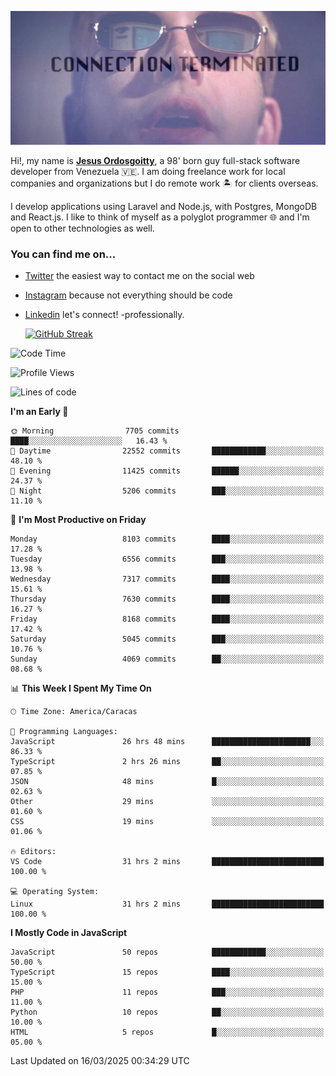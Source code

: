 ![hackers movie reference](./disconnected.jpg)

Hi!, my name is [**Jesus Ordosgoitty**](https://jodaz.dev), a 98' born guy full-stack software developer from Venezuela 🇻🇪. I am doing freelance work for local companies and organizations but I do remote work 🏝️ for clients overseas. 

I develop applications using Laravel and Node.js, with Postgres, MongoDB and React.js. I like to think of myself as a polyglot programmer 🌐 and I'm open to other technologies as well.

### You can find me on...

- [Twitter](https://twitter.com/jodaz_) the easiest way to contact me on the social web
- [Instagram](https://instagram.com/jodaz_) because not everything should be code
- [Linkedin](https://linkedin.com/in/jodaz) let's connect! -professionally.


    [![GitHub Streak](https://streak-stats.demolab.com?user=jodaz&theme=tokyonight)](https://git.io/streak-stats)

<!--START_SECTION:waka-->
![Code Time](http://img.shields.io/badge/Code%20Time-7%2C246%20hrs%202%20mins-blue)

![Profile Views](http://img.shields.io/badge/Profile%20Views-0-blue)

![Lines of code](https://img.shields.io/badge/From%20Hello%20World%20I%27ve%20Written-83.0%20million%20lines%20of%20code-blue)

**I'm an Early 🐤** 

```text
🌞 Morning                7705 commits        ████░░░░░░░░░░░░░░░░░░░░░   16.43 % 
🌆 Daytime                22552 commits       ████████████░░░░░░░░░░░░░   48.10 % 
🌃 Evening                11425 commits       ██████░░░░░░░░░░░░░░░░░░░   24.37 % 
🌙 Night                  5206 commits        ███░░░░░░░░░░░░░░░░░░░░░░   11.10 % 
```
📅 **I'm Most Productive on Friday** 

```text
Monday                   8103 commits        ████░░░░░░░░░░░░░░░░░░░░░   17.28 % 
Tuesday                  6556 commits        ███░░░░░░░░░░░░░░░░░░░░░░   13.98 % 
Wednesday                7317 commits        ████░░░░░░░░░░░░░░░░░░░░░   15.61 % 
Thursday                 7630 commits        ████░░░░░░░░░░░░░░░░░░░░░   16.27 % 
Friday                   8168 commits        ████░░░░░░░░░░░░░░░░░░░░░   17.42 % 
Saturday                 5045 commits        ███░░░░░░░░░░░░░░░░░░░░░░   10.76 % 
Sunday                   4069 commits        ██░░░░░░░░░░░░░░░░░░░░░░░   08.68 % 
```


📊 **This Week I Spent My Time On** 

```text
🕑︎ Time Zone: America/Caracas

💬 Programming Languages: 
JavaScript               26 hrs 48 mins      ██████████████████████░░░   86.33 % 
TypeScript               2 hrs 26 mins       ██░░░░░░░░░░░░░░░░░░░░░░░   07.85 % 
JSON                     48 mins             █░░░░░░░░░░░░░░░░░░░░░░░░   02.63 % 
Other                    29 mins             ░░░░░░░░░░░░░░░░░░░░░░░░░   01.60 % 
CSS                      19 mins             ░░░░░░░░░░░░░░░░░░░░░░░░░   01.06 % 

🔥 Editors: 
VS Code                  31 hrs 2 mins       █████████████████████████   100.00 % 

💻 Operating System: 
Linux                    31 hrs 2 mins       █████████████████████████   100.00 % 
```

**I Mostly Code in JavaScript** 

```text
JavaScript               50 repos            ████████████░░░░░░░░░░░░░   50.00 % 
TypeScript               15 repos            ████░░░░░░░░░░░░░░░░░░░░░   15.00 % 
PHP                      11 repos            ███░░░░░░░░░░░░░░░░░░░░░░   11.00 % 
Python                   10 repos            ██░░░░░░░░░░░░░░░░░░░░░░░   10.00 % 
HTML                     5 repos             █░░░░░░░░░░░░░░░░░░░░░░░░   05.00 % 
```




 Last Updated on 16/03/2025 00:34:29 UTC
<!--END_SECTION:waka-->

